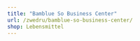 ```yaml
---
title: "Bamblue So Business Center"
url: /zwedru/bamblue-so-business-center/
shop: Lebensmittel
---
```

